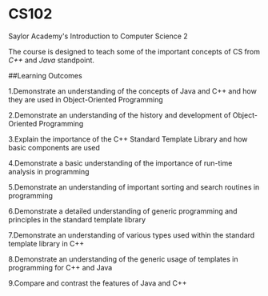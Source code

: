 # CS102
Saylor Academy's Introduction to Computer Science 2

The course is designed to teach some of the important concepts of CS from _*C++*_ and _*Java*_ standpoint.

##Learning Outcomes

1.Demonstrate an understanding of the concepts of Java and C++ and how they are used in Object-Oriented Programming

2.Demonstrate an understanding of the history and development of Object-Oriented Programming

3.Explain the importance of the C++ Standard Template Library and how basic components are used

4.Demonstrate a basic understanding of the importance of run-time analysis in programming

5.Demonstrate an understanding of important sorting and search routines in programming

6.Demonstrate a detailed understanding of generic programming and principles in the standard template library

7.Demonstrate an understanding of various types used within the standard template library in C++

8.Demonstrate an understanding of the generic usage of templates in programming for C++ and Java

9.Compare and contrast the features of Java and C++

